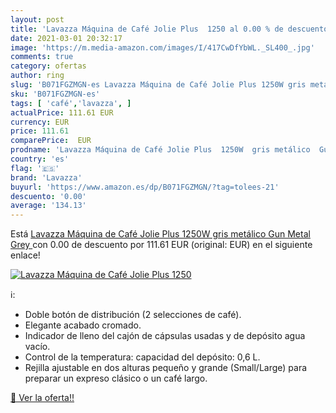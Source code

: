 ```yaml
---
layout: post
title: 'Lavazza Máquina de Café Jolie Plus  1250 al 0.00 % de descuento'
date: 2021-03-01 20:32:17
image: 'https://m.media-amazon.com/images/I/417CwDfYbWL._SL400_.jpg'
comments: true
category: ofertas
author: ring
slug: 'B071FGZMGN-es Lavazza Máquina de Café Jolie Plus 1250W gris metálico Gun...'
sku: 'B071FGZMGN-es'
tags: [ 'café','lavazza', ]
actualPrice: 111.61 EUR
currency: EUR
price: 111.61
comparePrice:  EUR
prodname: 'Lavazza Máquina de Café Jolie Plus  1250W  gris metálico  Gun Metal Grey '
country: 'es'
flag: '🇪🇸'
brand: 'Lavazza'
buyurl: 'https://www.amazon.es/dp/B071FGZMGN/?tag=tolees-21'
descuento: '0.00'
average: '134.13'
---
```


Está [Lavazza Máquina de Café Jolie Plus  1250W  gris metálico  Gun Metal Grey ](https://www.amazon.es/dp/B071FGZMGN/?tag=tolees-21) con 0.00 de descuento por 111.61 EUR (original:  EUR) en el siguiente enlace!

[![Lavazza Máquina de Café Jolie Plus  1250](https://m.media-amazon.com/images/I/417CwDfYbWL._SL400_.jpg)](https://www.amazon.es/dp/B071FGZMGN/?tag=tolees-21)

ℹ️:

- Doble botón de distribución (2 selecciones de café).
- Elegante acabado cromado.
- Indicador de lleno del cajón de cápsulas usadas y de depósito agua vacío.
- Control de la temperatura: capacidad del depósito: 0,6 L.
- Rejilla ajustable en dos alturas pequeño y grande (Small/Large) para preparar un expreso clásico o un café largo.

[🛒 Ver la oferta!!](https://www.amazon.es/dp/B071FGZMGN/?tag=tolees-21)
